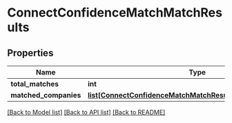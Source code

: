 # ConnectConfidenceMatchMatchResults

## Properties
Name | Type | Description | Notes
------------ | ------------- | ------------- | -------------
**total_matches** | **int** |  | [optional] 
**matched_companies** | [**list[ConnectConfidenceMatchMatchResultsMatchedCompanies]**](ConnectConfidenceMatchMatchResultsMatchedCompanies.md) |  | [optional] 

[[Back to Model list]](../README.md#documentation-for-models) [[Back to API list]](../README.md#documentation-for-api-endpoints) [[Back to README]](../README.md)

